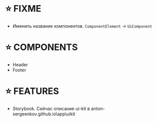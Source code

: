# ⭐️ FIXME

- Именить название компонентов. `ComponentElement` -> `UiComponent`

# ⭐️ COMPONENTS

- Header
- Footer

# ⭐️ FEATURES

- Storybook. Сейчас описание ui-kit в anton-sergeenkov.github.io\app\uikit

